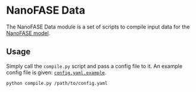 # NanoFASE Data

The NanoFASE Data module is a set of scripts to compile input data for the [NanoFASE model](https://github.com/nerc-ceh/nanofase).

## Usage

Simply call the `compile.py` script and pass a config file to it. An example config file is given: [`config.yaml.example`](config.example.yaml).

```shell script
python compile.py /path/to/config.yaml
```
